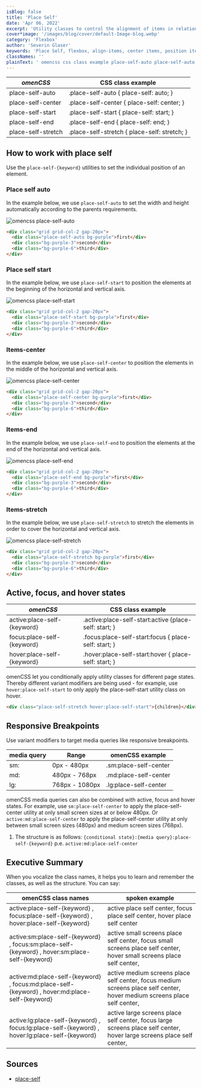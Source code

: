 ```yaml
---
isBlog: false
title: 'Place Self'
date: 'Apr 06. 2022'
excerpt: 'Utility classes to control the alignment of items in relation to its horizontal and vertical axis - in regard to its parent container.'
cover*image: '/images/blog/cover/default-Image-blog.webp'
category: 'Flexbox'
author: 'Severin Glaser'
keywords: 'Place Self, flexbox, align-items, center items, position items'
classNames: ''
plainText: ' omencss css class example place-self-auto place-self-auto place-self: auto; place-self-center place-self-center place-self: center; place-self-start place-self-start place-self: start; place-self-end place-self-end place-self: end; place-self-stretch place-self-stretch place-self: stretch; how to work with place self use the `place-self keyword ` utilities to set the individual position of an element place self auto in the example below we use `place-self-auto` to set the width and height automatically according to the parents requirements ! omencss place-self-auto images docs flex place-self-auto-stretch webp?style=centerme  place self start in the example below we use `place-self-start` to position the elements at the beginning of the horizontal and vertical axis ! omencss place-self-start images docs flex place-self-start webp?style=centerme  items-center in the example below we use `place-self-center` to position the elements in the middle of the horizontal and vertical axis ! omencss place-self-center images docs flex place-self-center webp?style=centerme  items-end in the example below we use `place-self-end` to position the elements at the end of the horizontal and vertical axis ! omencss place-self-end images docs flex place-self-end webp?style=centerme  items-stretch in the example below we use `place-self-stretch` to stretch the elements in order to cover the horizontal and vertical axis ! omencss place-self-stretch images docs flex place-self-auto-stretch webp?style=centerme  active focus and hover states omencss css class example active:place-self keyword active :place-self-start:active place-self: start; focus:place-self keyword focus :place-self-start:focus place-self: start; hover:place-self keyword hover :place-self-start:hover place-self: start; omencss let you conditionally apply utility classes for different page states thereby different variant modifiers are being used for example use `hover:place-self-start` to only apply the place-self-start utility class on hover  responsive breakpoints use variant modifiers to target media queries like responsive breakpoints media query range omencss example sm: 0px 480px sm:place-self-center md: 480px 768px md:place-self-center lg: 768px 1080px lg:place-self-center omencss media queries can also be combined with active focus and hover states for example use `sm:place-self-center` to apply the place-self-center utility at only small screen sizes at or below 480px or `active:md:place-self-center` to apply the place-self-center utility at only between small screen sizes 480px and medium screen sizes 768px 1 the structure is as follows: ` conditional state : media query :place-self keyword ` p e `active:md:place-self-center` executive summary when you vocalize the class names it helps you to learn and remember the classes as well as the structure you can say: omencss class names spoken example active:place-self keyword focus:place-self keyword hover:place-self keyword active place self center focus place self center hover place self center active:sm:place-self keyword focus:sm:place-self keyword hover:sm:place-self keyword active small screens place self center focus small screens place self center hover small screens place self center active:md:place-self keyword focus:md:place-self keyword hover:md:place-self keyword active medium screens place self center focus medium screens place self center hover medium screens place self center active:lg:place-self keyword focus:lg:place-self keyword hover:lg:place-self keyword active large screens place self center focus large screens place self center hover large screens place self center sources place-self https: developer mozilla org en-us docs web css place-self '
---
```


| _omenCSS_          | CSS class example                            |
| ------------------ | -------------------------------------------- |
| place-self-auto    | .place-self-auto { place-self: auto; }       |
| place-self-center  | .place-self-center { place-self: center; }   |
| place-self-start   | .place-self-start { place-self: start; }     |
| place-self-end     | .place-self-end { place-self: end; }         |
| place-self-stretch | .place-self-stretch { place-self: stretch; } |

## How to work with place self

Use the `place-self-{keyword}` utilities to set the individual position of an element.

### Place self auto

In the example below, we use `place-self-auto` to set the width and height automatically according to the parents requirements.

![omencss place-self-auto](/images/docs/flex/place-self-auto-stretch.webp?style=centerme)

```html
<div class="grid grid-col-2 gap-20px">
  <div class="place-self-auto bg-purple">first</div>
  <div class="bg-purple-3">second</div>
  <div class="bg-purple-6">third</div>
</div>
```

### Place self start

In the example below, we use `place-self-start` to position the elements at the beginning of the horizontal and vertical axis.

![omencss place-self-start](/images/docs/flex/place-self-start.webp?style=centerme)

```html
<div class="grid grid-col-2 gap-20px">
  <div class="place-self-start bg-purple">first</div>
  <div class="bg-purple-3">second</div>
  <div class="bg-purple-6">third</div>
</div>
```

### Items-center

In the example below, we use `place-self-center` to position the elements in the middle of the horizontal and vertical axis.

![omencss place-self-center](/images/docs/flex/place-self-center.webp?style=centerme)

```html
<div class="grid grid-col-2 gap-20px">
  <div class="place-self-center bg-purple">first</div>
  <div class="bg-purple-3">second</div>
  <div class="bg-purple-6">third</div>
</div>
```

### Items-end

In the example below, we use `place-self-end` to position the elements at the end of the horizontal and vertical axis.

![omencss place-self-end](/images/docs/flex/place-self-end.webp?style=centerme)

```html
<div class="grid grid-col-2 gap-20px">
  <div class="place-self-end bg-purple">first</div>
  <div class="bg-purple-3">second</div>
  <div class="bg-purple-6">third</div>
</div>
```

### Items-stretch

In the example below, we use `place-self-stretch` to stretch the elements in order to cover the horizontal and vertical axis.

![omencss place-self-stretch](/images/docs/flex/place-self-auto-stretch.webp?style=centerme)

```html
<div class="grid grid-col-2 gap-20px">
  <div class="place-self-stretch bg-purple">first</div>
  <div class="bg-purple-3">second</div>
  <div class="bg-purple-6">third</div>
</div>
```

## Active, focus, and hover states

| _omenCSS_                   | CSS class example                                      |
| --------------------------- | ------------------------------------------------------ |
| active:place-self-{keyword} | .active\:place-self-start:active {place-self: start; } |
| focus:place-self-{keyword}  | .focus\:place-self-start:focus { place-self: start; }  |
| hover:place-self-{keyword}  | .hover\:place-self-start:hover { place-self: start; }  |

omenCSS let you conditionally apply utility classes for different page states. Thereby different variant modifiers are being used - for example, use `hover:place-self-start` to only apply the place-self-start utility class on hover.

```html
<div class="place-self-stretch hover:place-self-start">{children}</div>
```

## Responsive Breakpoints

Use variant modifiers to target media queries like responsive breakpoints.

| media query | Range          | omenCSS example       |
| ----------- | -------------- | --------------------- |
| sm:         | 0px - 480px    | .sm:place-self-center |
| md:         | 480px - 768px  | .md:place-self-center |
| lg:         | 768px - 1080px | .lg:place-self-center |

omenCSS media queries can also be combined with active, focus and hover states. For example, use `sm:place-self-center` to apply the place-self-center utility at only small screen sizes at or below 480px. Or `active:md:place-self-center` to apply the place-self-center utility at only between small screen sizes (480px) and medium screen sizes (768px).

1. The structure is as follows: `{conditional state}:{media query}:place-self-{keyword}` p.e. `active:md:place-self-center`

## Executive Summary

When you vocalize the class names, it helps you to learn and remember the classes, as well as the structure. You can say:

| omenCSS class names                                                                            | spoken example                                                                                                           |
| ---------------------------------------------------------------------------------------------- | ------------------------------------------------------------------------------------------------------------------------ |
| active:place-self-{keyword} , focus:place-self-{keyword} , hover:place-self-{keyword}          | active place self center, focus place self center, hover place self center                                               |
| active:sm:place-self-{keyword} , focus:sm:place-self-{keyword} , hover:sm:place-self-{keyword} | active small screens place self center, focus small screens place self center, hover small screens place self center,    |
| active:md:place-self-{keyword} , focus:md:place-self-{keyword} , hover:md:place-self-{keyword} | active medium screens place self center, focus medium screens place self center, hover medium screens place self center, |
| active:lg:place-self-{keyword} , focus:lg:place-self-{keyword} , hover:lg:place-self-{keyword} | active large screens place self center, focus large screens place self center, hover large screens place self center,    |

## Sources

- [place-self](https://developer.mozilla.org/en-US/docs/Web/CSS/place-self)
